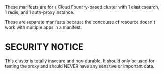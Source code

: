 These manifests are for a Cloud Foundry-based cluster with 1 elasticsearch,
1 redis, and 1 auth-proxy instance.

These are separate manifests because the concourse cf resource doesn't
work with multiple apps in a manifest.

# SECURITY NOTICE
This cluster is totally insecure and non-durable. It should only be used
for testing the proxy and should NEVER have any sensitive or important data.
